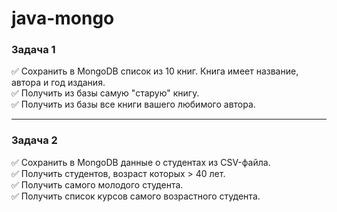 # java-mongo

### Задача 1    
:white_check_mark: Сохранить в MongoDB список из 10 книг. Книга имеет название, автора и год издания.    
:white_check_mark: Получить из базы самую "старую" книгу.   
:white_check_mark: Получить из базы все книги вашего любимого автора.  
____
### Задача 2    
:white_check_mark: Сохранить в MongoDB данные о студентах из CSV-файла.   
:white_check_mark: Получить студентов, возраст которых > 40 лет.    
:white_check_mark: Получить самого молодого студента.   
:white_check_mark: Получить список курсов самого возрастного студента.    
